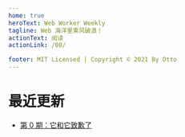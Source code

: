 ```yaml
---
home: true
heroText: Web Worker Weekly
tagline: Web 海洋里乘风破浪！
actionText: 阅读
actionLink: /00/

footer: MIT Licensed | Copyright © 2021 By Otto
---
```


# 最近更新

- [第 0 期：它和它致歉了](./00/)
